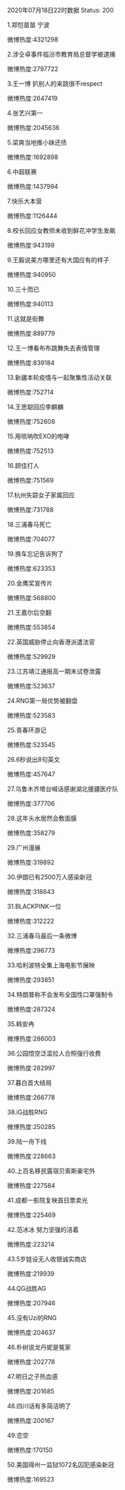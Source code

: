 2020年07月18日22时数据
Status: 200

1.郑恺苗苗 宁波

微博热度:4321298

2.涉仝卓事件临汾市教育局总督学被逮捕

微博热度:2797722

3.王一博 扒别人的来跳很不respect

微博热度:2647419

4.张艺兴第一

微博热度:2045636

5.梁爽当地推小妹还债

微博热度:1692898

6.中超联赛

微博热度:1437994

7.快乐大本营

微博热度:1126444

8.校长回应女教师未收到鲜花冲学生发飙

微博热度:943199

9.王毅说美方哪里还有大国应有的样子

微博热度:940950

10.三十而已

微博热度:940113

11.这就是街舞

微博热度:889779

12.王一博看布布跳舞失去表情管理

微博热度:839184

13.新疆本轮疫情与一起聚集性活动关联

微博热度:752714

14.王思聪回应李麒麟

微博热度:752608

15.用唢呐吹EXO的咆哮

微博热度:752513

16.顾佳打人

微博热度:751569

17.杭州失踪女子家属回应

微博热度:731788

18.三浦春马死亡

微博热度:704077

19.换车忘记告诉狗了

微博热度:623353

20.金鹰奖宣传片

微博热度:568800

21.王嘉尔后空翻

微博热度:553854

22.英国威胁停止向香港派遣法官

微博热度:529929

23.江苏靖江通报高一期末试卷泄露

微博热度:523637

24.RNG第一局优势被翻盘

微博热度:523583

25.青春环游记

微博热度:523545

26.6秒说出8句英文

微博热度:457647

27.乌鲁木齐塔台喊话感谢湖北援疆医疗队

微博热度:377706

28.这年头水居然会敷面膜

微博热度:358279

29.广州漫展

微博热度:319892

30.伊朗已有2500万人感染新冠

微博热度:318643

31.BLACKPINK一位

微博热度:312222

32.三浦春马最后一条微博

微博热度:296773

33.哈利波特全集上海电影节展映

微博热度:293851

34.特朗普称不会发布全国性口罩强制令

微博热度:287324

35.韩安冉

微博热度:286003

36.公园悟空泛滥拉人合照强行收费

微博热度:282997

37.暮白首大结局

微博热度:266778

38.iG战胜RNG

微博热度:250285

39.陆一舟下线

微博热度:228663

40.上百名移民露宿贝索斯豪宅外

微博热度:227584

41.成都一影院复映首日票卖光

微博热度:225469

42.范冰冰 努力坚强的活着

微博热度:223214

43.5岁娃设无人收银诚实商店

微博热度:219939

44.QG战胜AG

微博热度:207946

45.没有Uzi的RNG

微博热度:204637

46.朴树说龙丹妮是冤家

微博热度:202778

47.明日之子热血感

微博热度:201685

48.四川话有多简洁明了

微博热度:200167

49.恋空

微博热度:170150

50.美国得州一监狱1072名囚犯感染新冠

微博热度:169523

